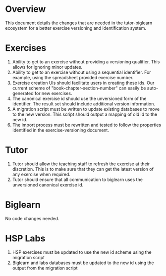# Overview

This document details the changes that are needed in the
tutor-biglearn ecosystem for a better exercise versioning and
identification system.

# Exercises

1.  Ability to get to an exercise without providing a versioning
    qualifier.  This allows for ignoring minor updates.
2.  Ability to get to an exercise without using a sequential
    identifier.  For example, using the spreadsheet provided exercise
    number.
3.  Exercise creation UIs should facilitate users in creating these
    ids.  Our current scheme of "book-chapter-section-number" can
    easily be auto-generated for new exercises.
4.  The canonical exercise id should use the unversioned form of the
    identifier.  The result set should include additional version
    information.
5.  A migration script must be written to update existing databases to
    move to the new version.  This script should output a mapping of
    old id to the new id.
6.  The import process must be rewritten and tested to follow the
    properties identified in the exercise-versioning document.

# Tutor

1.  Tutor should allow the teaching staff to refresh the exercise at
    their discretion.  This is to make sure that they can get the
    latest version of any exercise when required.
2.  Tutor should ensure that all communication to biglearn uses the
    unversioned canonical exercise id.

# Biglearn

No code changes needed.

# HSP Labs

1.  HSP exercises must be updated to use the new id scheme using the
    migration script
2.  Biglearn and labs databases must be updated to the new id using the
    output from the migration script
